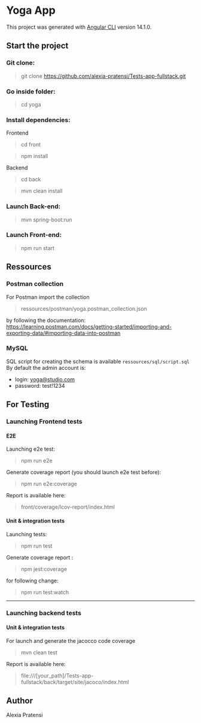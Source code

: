 
# Yoga App
This project was generated with [Angular CLI](https://github.com/angular/angular-cli) version 14.1.0.
## Start the project
### Git clone:
> git clone https://github.com/alexia-pratensi/Tests-app-fullstack.git

### Go inside folder:
> cd yoga

### Install dependencies:

Frontend
> cd front

> npm install


Backend
> cd back

> mvn clean install


### Launch Back-end:
> mvn spring-boot:run

### Launch Front-end:
> npm run start

## Ressources
### Postman collection
For Postman import the collection

> ressources/postman/yoga.postman_collection.json
 
by following the documentation: 
https://learning.postman.com/docs/getting-started/importing-and-exporting-data/#importing-data-into-postman

### MySQL
SQL script for creating the schema is available `ressources/sql/script.sql`
By default the admin account is:
- login: yoga@studio.com
- password: test!1234
  
## For Testing
### Launching Frontend tests
#### E2E
Launching e2e test:

> npm run e2e

Generate coverage report (you should launch e2e test before):

> npm run e2e:coverage

Report is available here:

> front/coverage/lcov-report/index.html

#### Unit & integration tests

Launching tests:

> npm run test

Generate coverage report :

> npm jest:coverage

for following change:

> npm run test:watch
------
### Launching backend tests
#### Unit & integration tests

For launch and generate the jacocco code coverage

> mvn clean test

Report is available here:

> file:///[your_path]/Tests-app-fullstack/back/target/site/jacoco/index.html

## Author

Alexia Pratensi


